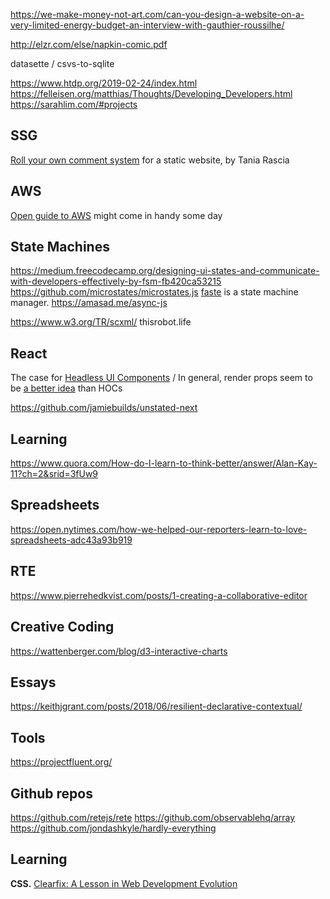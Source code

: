 https://we-make-money-not-art.com/can-you-design-a-website-on-a-very-limited-energy-budget-an-interview-with-gauthier-roussilhe/

http://elzr.com/else/napkin-comic.pdf

datasette / csvs-to-sqlite

https://www.htdp.org/2019-02-24/index.html
https://felleisen.org/matthias/Thoughts/Developing_Developers.html
https://sarahlim.com/#projects

SSG
---
[Roll your own comment system](https://www.taniarascia.com/add-comments-to-static-site/) for a static website, by Tania Rascia

AWS
---
[Open guide to AWS](https://github.com/open-guides/og-aws) might come in handy some day

State Machines
--------------

https://medium.freecodecamp.org/designing-ui-states-and-communicate-with-developers-effectively-by-fsm-fb420ca53215
https://github.com/microstates/microstates.js
[faste](https://github.com/theKashey/faste) is a state machine manager.
https://amasad.me/async-js

https://www.w3.org/TR/scxml/
thisrobot.life

React
-----
The case for [Headless UI Components](https://www.merrickchristensen.com/articles/headless-user-interface-components/)
/ In general, render props seem to be [a better idea](https://itnext.io/exploring-render-props-58f127834de7) than HOCs

https://github.com/jamiebuilds/unstated-next

Learning
--------
https://www.quora.com/How-do-I-learn-to-think-better/answer/Alan-Kay-11?ch=2&srid=3fUw9

Spreadsheets
------------
https://open.nytimes.com/how-we-helped-our-reporters-learn-to-love-spreadsheets-adc43a93b919

RTE
---
https://www.pierrehedkvist.com/posts/1-creating-a-collaborative-editor

Creative Coding
---------------
https://wattenberger.com/blog/d3-interactive-charts

Essays
------
https://keithjgrant.com/posts/2018/06/resilient-declarative-contextual/


Tools
-----
https://projectfluent.org/

Github repos
------------
https://github.com/retejs/rete
https://github.com/observablehq/array
https://github.com/jondashkyle/hardly-everything

Learning
--------
__CSS.__ [Clearfix: A Lesson in Web Development Evolution](https://css-tricks.com/clearfix-a-lesson-in-web-development-evolution/)